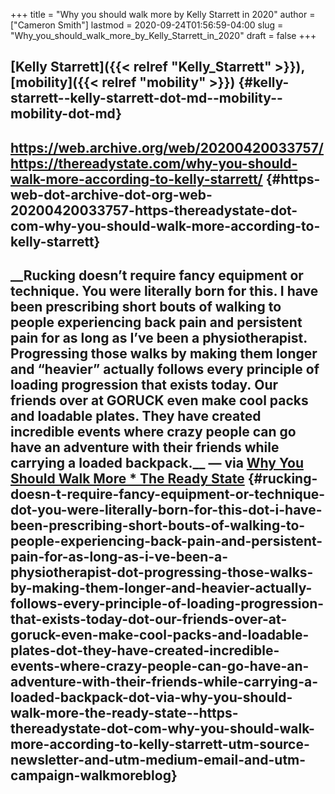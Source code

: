 +++
title = "Why you should walk more by Kelly Starrett in 2020"
author = ["Cameron Smith"]
lastmod = 2020-09-24T01:56:59-04:00
slug = "Why_you_should_walk_more_by_Kelly_Starrett_in_2020"
draft = false
+++

## [Kelly Starrett]({{< relref "Kelly_Starrett" >}}), [mobility]({{< relref "mobility" >}}) {#kelly-starrett--kelly-starrett-dot-md--mobility--mobility-dot-md}


## <https://web.archive.org/web/20200420033757/https://thereadystate.com/why-you-should-walk-more-according-to-kelly-starrett/> {#https-web-dot-archive-dot-org-web-20200420033757-https-thereadystate-dot-com-why-you-should-walk-more-according-to-kelly-starrett}


## \_\_Rucking doesn’t require fancy equipment or technique. You were literally born for this. I have been prescribing short bouts of walking to people experiencing back pain and persistent pain for as long as I’ve been a physiotherapist. Progressing those walks by making them longer and “heavier” actually follows every principle of loading progression that exists today. Our friends over at GORUCK even make cool packs and loadable plates. They have created incredible events where crazy people can go have an adventure with their friends while carrying a loaded backpack.\_\_ — via [Why You Should Walk More \* The Ready State](<https://thereadystate.com/why-you-should-walk-more-according-to-kelly-starrett/?utm%5Fsource=Newsletter&utm%5Fmedium=Email&utm%5Fcampaign=WalkMoreBlog>) {#rucking-doesn-t-require-fancy-equipment-or-technique-dot-you-were-literally-born-for-this-dot-i-have-been-prescribing-short-bouts-of-walking-to-people-experiencing-back-pain-and-persistent-pain-for-as-long-as-i-ve-been-a-physiotherapist-dot-progressing-those-walks-by-making-them-longer-and-heavier-actually-follows-every-principle-of-loading-progression-that-exists-today-dot-our-friends-over-at-goruck-even-make-cool-packs-and-loadable-plates-dot-they-have-created-incredible-events-where-crazy-people-can-go-have-an-adventure-with-their-friends-while-carrying-a-loaded-backpack-dot-via-why-you-should-walk-more-the-ready-state--https-thereadystate-dot-com-why-you-should-walk-more-according-to-kelly-starrett-utm-source-newsletter-and-utm-medium-email-and-utm-campaign-walkmoreblog}

